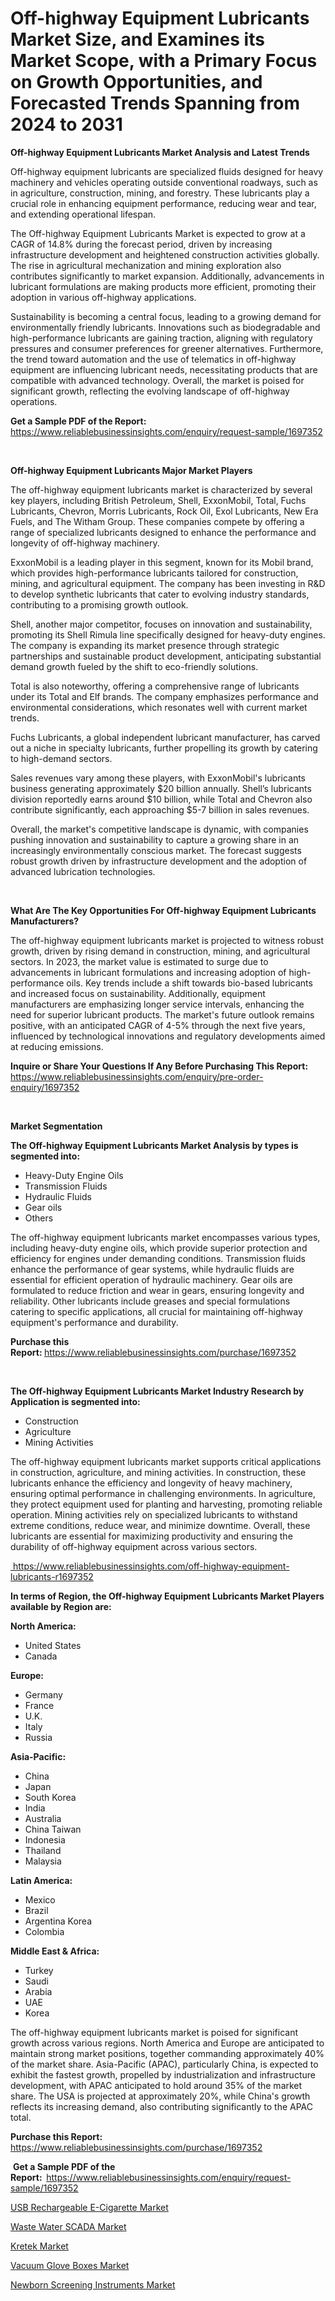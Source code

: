<p><h1>Off-highway Equipment Lubricants Market Size, and Examines its Market Scope, with a Primary Focus on Growth Opportunities, and Forecasted Trends Spanning from 2024 to 2031</h1></p><p><strong>Off-highway Equipment Lubricants Market Analysis and Latest Trends</strong></p>
<p><p>Off-highway equipment lubricants are specialized fluids designed for heavy machinery and vehicles operating outside conventional roadways, such as in agriculture, construction, mining, and forestry. These lubricants play a crucial role in enhancing equipment performance, reducing wear and tear, and extending operational lifespan.</p><p>The Off-highway Equipment Lubricants Market is expected to grow at a CAGR of 14.8% during the forecast period, driven by increasing infrastructure development and heightened construction activities globally. The rise in agricultural mechanization and mining exploration also contributes significantly to market expansion. Additionally, advancements in lubricant formulations are making products more efficient, promoting their adoption in various off-highway applications.</p><p>Sustainability is becoming a central focus, leading to a growing demand for environmentally friendly lubricants. Innovations such as biodegradable and high-performance lubricants are gaining traction, aligning with regulatory pressures and consumer preferences for greener alternatives. Furthermore, the trend toward automation and the use of telematics in off-highway equipment are influencing lubricant needs, necessitating products that are compatible with advanced technology. Overall, the market is poised for significant growth, reflecting the evolving landscape of off-highway operations.</p></p>
<p><strong>Get a Sample PDF of the Report:&nbsp;</strong> <a href="https://www.reliablebusinessinsights.com/enquiry/request-sample/1697352?utm_campaign=1554&utm_medium=2&utm_source=Github&utm_content=ia&utm_term=20102024&utm_id=off-highway-equipment-lubricants">https://www.reliablebusinessinsights.com/enquiry/request-sample/1697352</a></p>
<p>&nbsp;</p>
<p><strong>Off-highway Equipment Lubricants Major Market Players</strong></p>
<p><p>The off-highway equipment lubricants market is characterized by several key players, including British Petroleum, Shell, ExxonMobil, Total, Fuchs Lubricants, Chevron, Morris Lubricants, Rock Oil, Exol Lubricants, New Era Fuels, and The Witham Group. These companies compete by offering a range of specialized lubricants designed to enhance the performance and longevity of off-highway machinery.</p><p>ExxonMobil is a leading player in this segment, known for its Mobil brand, which provides high-performance lubricants tailored for construction, mining, and agricultural equipment. The company has been investing in R&D to develop synthetic lubricants that cater to evolving industry standards, contributing to a promising growth outlook.</p><p>Shell, another major competitor, focuses on innovation and sustainability, promoting its Shell Rimula line specifically designed for heavy-duty engines. The company is expanding its market presence through strategic partnerships and sustainable product development, anticipating substantial demand growth fueled by the shift to eco-friendly solutions.</p><p>Total is also noteworthy, offering a comprehensive range of lubricants under its Total and Elf brands. The company emphasizes performance and environmental considerations, which resonates well with current market trends.</p><p>Fuchs Lubricants, a global independent lubricant manufacturer, has carved out a niche in specialty lubricants, further propelling its growth by catering to high-demand sectors.</p><p>Sales revenues vary among these players, with ExxonMobil's lubricants business generating approximately $20 billion annually. Shell’s lubricants division reportedly earns around $10 billion, while Total and Chevron also contribute significantly, each approaching $5-7 billion in sales revenues.</p><p>Overall, the market's competitive landscape is dynamic, with companies pushing innovation and sustainability to capture a growing share in an increasingly environmentally conscious market. The forecast suggests robust growth driven by infrastructure development and the adoption of advanced lubrication technologies.</p></p>
<p>&nbsp;</p>
<p><strong>What Are The Key Opportunities For Off-highway Equipment Lubricants Manufacturers?</strong></p>
<p><p>The off-highway equipment lubricants market is projected to witness robust growth, driven by rising demand in construction, mining, and agricultural sectors. In 2023, the market value is estimated to surge due to advancements in lubricant formulations and increasing adoption of high-performance oils. Key trends include a shift towards bio-based lubricants and increased focus on sustainability. Additionally, equipment manufacturers are emphasizing longer service intervals, enhancing the need for superior lubricant products. The market's future outlook remains positive, with an anticipated CAGR of 4-5% through the next five years, influenced by technological innovations and regulatory developments aimed at reducing emissions.</p></p>
<p><strong>Inquire or Share Your Questions If Any Before Purchasing This Report:</strong> <a href="https://www.reliablebusinessinsights.com/enquiry/pre-order-enquiry/1697352?utm_campaign=1554&utm_medium=2&utm_source=Github&utm_content=ia&utm_term=20102024&utm_id=off-highway-equipment-lubricants">https://www.reliablebusinessinsights.com/enquiry/pre-order-enquiry/1697352</a></p>
<p>&nbsp;</p>
<p><strong>Market Segmentation</strong></p>
<p><strong>The Off-highway Equipment Lubricants Market Analysis by types is segmented into:</strong></p>
<p><ul><li>Heavy-Duty Engine Oils</li><li>Transmission Fluids</li><li>Hydraulic Fluids</li><li>Gear oils</li><li>Others</li></ul></p>
<p><p>The off-highway equipment lubricants market encompasses various types, including heavy-duty engine oils, which provide superior protection and efficiency for engines under demanding conditions. Transmission fluids enhance the performance of gear systems, while hydraulic fluids are essential for efficient operation of hydraulic machinery. Gear oils are formulated to reduce friction and wear in gears, ensuring longevity and reliability. Other lubricants include greases and special formulations catering to specific applications, all crucial for maintaining off-highway equipment's performance and durability.</p></p>
<p><strong>Purchase this Report:&nbsp;</strong><a href="https://www.reliablebusinessinsights.com/purchase/1697352?utm_campaign=1554&utm_medium=2&utm_source=Github&utm_content=ia&utm_term=20102024&utm_id=off-highway-equipment-lubricants">https://www.reliablebusinessinsights.com/purchase/1697352</a></p>
<p>&nbsp;</p>
<p><strong>The Off-highway Equipment Lubricants Market Industry Research by Application is segmented into:</strong></p>
<p><ul><li>Construction</li><li>Agriculture</li><li>Mining Activities</li></ul></p>
<p><p>The off-highway equipment lubricants market supports critical applications in construction, agriculture, and mining activities. In construction, these lubricants enhance the efficiency and longevity of heavy machinery, ensuring optimal performance in challenging environments. In agriculture, they protect equipment used for planting and harvesting, promoting reliable operation. Mining activities rely on specialized lubricants to withstand extreme conditions, reduce wear, and minimize downtime. Overall, these lubricants are essential for maximizing productivity and ensuring the durability of off-highway equipment across various sectors.</p></p>
<p><a href="https://www.reliablebusinessinsights.com/off-highway-equipment-lubricants-r1697352?utm_campaign=1554&utm_medium=2&utm_source=Github&utm_content=ia&utm_term=20102024&utm_id=off-highway-equipment-lubricants">&nbsp;https://www.reliablebusinessinsights.com/off-highway-equipment-lubricants-r1697352</a></p>
<p><strong>In terms of Region, the Off-highway Equipment Lubricants Market Players available by Region are:</strong></p>
<p>
    <p> <strong> North America: </strong>
        <ul>
            <li>United States</li>
            <li>Canada</li>
        </ul>
        </p> 
    <p> <strong> Europe: </strong>
        <ul>
            <li>Germany</li>
            <li>France</li>
            <li>U.K.</li>
            <li>Italy</li>
            <li>Russia</li>
        </ul>
        </p> 
    <p> <strong> Asia-Pacific: </strong>
        <ul>
            <li>China</li>
            <li>Japan</li>
            <li>South Korea</li>
            <li>India</li>
            <li>Australia</li>
            <li>China Taiwan</li>
            <li>Indonesia</li>
            <li>Thailand</li>
            <li>Malaysia</li>
        </ul>
        </p> 
    <p> <strong> Latin America: </strong>
        <ul>
            <li>Mexico</li>
            <li>Brazil</li>
            <li>Argentina Korea</li>
            <li>Colombia</li>
        </ul>
        </p> 
    <p> <strong> Middle East & Africa: </strong>
        <ul>
            <li>Turkey</li>
            <li>Saudi</li>
            <li>Arabia</li>
            <li>UAE</li>
            <li>Korea</li>
        </ul>
    </p>
    </p>
<p><p>The off-highway equipment lubricants market is poised for significant growth across various regions. North America and Europe are anticipated to maintain strong market positions, together commanding approximately 40% of the market share. Asia-Pacific (APAC), particularly China, is expected to exhibit the fastest growth, propelled by industrialization and infrastructure development, with APAC anticipated to hold around 35% of the market share. The USA is projected at approximately 20%, while China's growth reflects its increasing demand, also contributing significantly to the APAC total.</p></p>
<p><strong>Purchase this Report: </strong><a href="https://www.reliablebusinessinsights.com/purchase/1697352?utm_campaign=1554&utm_medium=2&utm_source=Github&utm_content=ia&utm_term=20102024&utm_id=off-highway-equipment-lubricants">https://www.reliablebusinessinsights.com/purchase/1697352</a></p>
<p>&nbsp;<strong>Get a Sample PDF of the Report:&nbsp;&nbsp;</strong><a href="https://www.reliablebusinessinsights.com/enquiry/request-sample/1697352?utm_campaign=1554&utm_medium=2&utm_source=Github&utm_content=ia&utm_term=20102024&utm_id=off-highway-equipment-lubricants">https://www.reliablebusinessinsights.com/enquiry/request-sample/1697352</a></p>
<p><strong></strong></p>
<p><p><a href="https://github.com/elizabethdagraca/Market-Research-Report-List-5/blob/main/usb-rechargeable-e-cigarette-market.md?utm_campaign=1554&utm_medium=2&utm_source=Github&utm_content=ia&utm_term=20102024&utm_id=off-highway-equipment-lubricants">USB Rechargeable E-Cigarette Market</a></p><p><a href="https://issuu.com/reportprime-2/docs/waste-water-scada-market-size-2030._79f38f14a762fa?utm_campaign=1554&utm_medium=2&utm_source=Github&utm_content=ia&utm_term=20102024&utm_id=off-highway-equipment-lubricants">Waste Water SCADA Market</a></p><p><a href="https://github.com/wenonaelwil/Market-Research-Report-List-1/blob/main/kretek-market.md?utm_campaign=1554&utm_medium=2&utm_source=Github&utm_content=ia&utm_term=20102024&utm_id=off-highway-equipment-lubricants">Kretek Market</a></p><p><a href="https://issuu.com/reportprime-2/docs/vacuum-glove-boxes-market-size-2030_75435bf4523e3a?utm_campaign=1554&utm_medium=2&utm_source=Github&utm_content=ia&utm_term=20102024&utm_id=off-highway-equipment-lubricants">Vacuum Glove Boxes Market</a></p><p><a href="https://www.linkedin.com/pulse/booming-newborn-screening-instruments-market-sector-analysis-tulue?utm_campaign=1554&utm_medium=2&utm_source=Github&utm_content=ia&utm_term=20102024&utm_id=off-highway-equipment-lubricants">Newborn Screening Instruments Market</a></p></p>